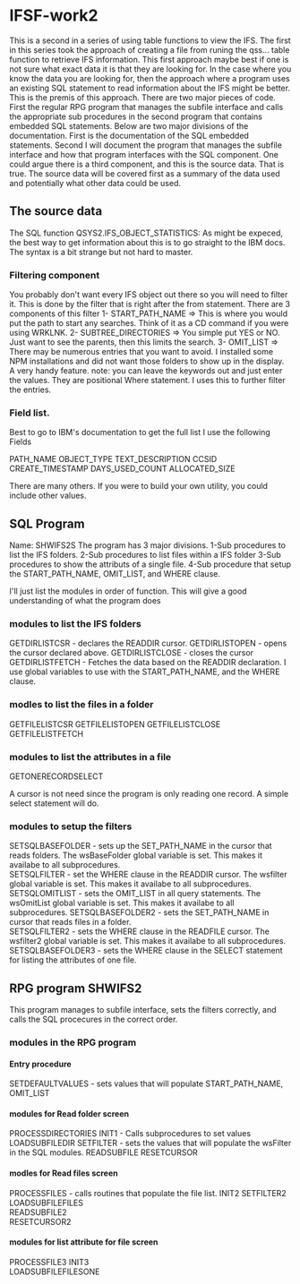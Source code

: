 # IFSF-work2

This is a second in a series of using table functions to view the IFS. The first in this series took the approach of creating a file from runing the qss...  table function to retrieve IFS information.  This first approach maybe best if one is not sure what exact data it is that they are looking for. In the case where you know the data you are looking for, then the approach where a program uses an existing SQL statement to read information about the IFS might be better. This is the premis of this approach. There are two major pieces of code. First the regular RPG program that manages the subfile interface and calls the appropriate sub procedures in the second program that contains embedded SQL statements. Below are two major divisions of the documentation. First is the documentation of the SQL embedded statements. Second I will document the program that manages the subfile interface and how that program interfaces with the SQL component. One could argue there is a third component, and this is the source data. That is true. The source data will be covered first as a summary of the data used and potentially what other data could be used. 

## The source data 
The SQL function QSYS2.IFS_OBJECT_STATISTICS: 
As might be expeced, the best way to get information about this is to go straight to the IBM docs. The syntax is a bit strange but not hard to master. 
### Filtering component
You probably don't want every IFS  object out there so you will need to filter it. This is done by the filter that is right after the from statement. There are 3 components of this filter 
1- START_PATH_NAME =>   This is where you would put the path to start any searches.  Think of it as a CD command if you were using WRKLNK.
2- SUBTREE_DIRECTORIES => You simple put YES or NO. Just want to see the parents, then this limits the search. 
3- OMIT_LIST =>  There may be numerous entries that you want to avoid. I installed some NPM installations and did not want those folders to show up in the display. A very handy feature. 
  note: you can leave the keywords out and just enter the values. They are positional 
  Where statement. I uses this to further filter the entries. 

### Field list. 
Best to go to IBM's documentation to get the full list
I use the following Fields 

PATH_NAME 
OBJECT_TYPE 
TEXT_DESCRIPTION 
CCSID 
CREATE_TIMESTAMP 
DAYS_USED_COUNT 
ALLOCATED_SIZE 

There are many others. If you were to build your own utility, you could include other values. 

## SQL Program 
Name: SHWIFS2S 
The program has 3 major divisions. 
1-Sub procedures to list the IFS folders. 
2-Sub procedures to list files within a IFS folder 
3-Sub procedures to show the attributs of a single file. 
4-Sub procedure that setup the START_PATH_NAME, OMIT_LIST, and WHERE clause. 

I'll just list the modules in order of function. This will give a good understanding of what the program does 
### modules to list the IFS folders 
GETDIRLISTCSR - declares the READDIR cursor. 
GETDIRLISTOPEN - opens the cursor declared above. 
GETDIRLISTCLOSE - closes the cursor           
GETDIRLISTFETCH - Fetches the data based on the READDIR declaration. I use global variables to use with the START_PATH_NAME, and the WHERE clause.           
            
### modles to list the files in a folder 
GETFILELISTCSR
GETFILELISTOPEN 
GETFILELISTCLOSE                        
GETFILELISTFETCH                      

### modules to list the attributes in a file 
GETONERECORDSELECT

A cursor is not need since the program is only reading one record. A simple select statement will do. 
             
### modules to setup the filters 
SETSQLBASEFOLDER - sets up the SET_PATH_NAME in the cursor that reads folders. The wsBaseFolder global variable is set. This makes it availabe to all subprocedures.       
SETSQLFILTER - set the WHERE clause in the READDIR cursor. The wsfilter global variable is set. This makes it availabe to all subprocedures. 
SETSQLOMITLIST - sets the OMIT_LIST in all query statements. The wsOmitList global variable is set. This makes it availabe to all subprocedures.
SETSQLBASEFOLDER2 - sets the SET_PATH_NAME in cursor that reads files in a folder.       
SETSQLFILTER2 - sets the WHERE clause in the READFILE cursor. The wsfilter2 global variable is set. This makes it availabe to all subprocedures. 
SETSQLBASEFOLDER3 - sets the WHERE clause in the SELECT statement for listing the attributes of one file.      

## RPG program SHWIFS2 
This program manages to subfile interface, sets the filters correctly, and calls the SQL procecures in the correct order. 

### modules in the RPG program 

#### Entry procedure 
SETDEFAULTVALUES - sets values that will populate START_PATH_NAME, OMIT_LIST

#### modules for Read folder screen 
PROCESSDIRECTORIES 
  INIT1 - Calls subprocedures to set values
  LOADSUBFILEDIR
  SETFILTER - sets the values that will populate the wsFilter in the SQL modules.
  READSUBFILE
  RESETCURSOR
       
#### modles for Read files screen 
PROCESSFILES - calls routines that populate the file list. 
  INIT2 
  SETFILTER2
  LOADSUBFILEFILES                   
  READSUBFILE2                     
  RESETCURSOR2                       
     

#### modules for list attribute for file screen 
PROCESSFILE3
  INIT3                               
  LOADSUBFILEFILESONE                          
                             
                   

                     
                     
                                      



         
          
          
             
 
          
         


